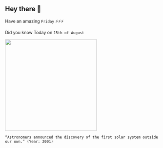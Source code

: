 ## Hey there 👋
Have an amazing `Friday` ⚡⚡⚡

Did you know Today on `15th of August`
 
 [<img src="https://www.telegraph.co.uk/content/dam/science/2017/02/22/JS121434226_PA_TRAPPIST-1-solar-system_trans_NvBQzQNjv4BqkG1sgSWw5LSQoolLf0IcOtqZrElOoFXWeNRb-OSesHU.jpg" width="300" />](https://www.republicworld.com/technology-news/science/astronomers-discovered-1st-solar-system-outside-our-own-in-2001.html) 
 ```
“Astronomers announced the discovery of the first solar system outside our own.” (Year: 2001)
```
